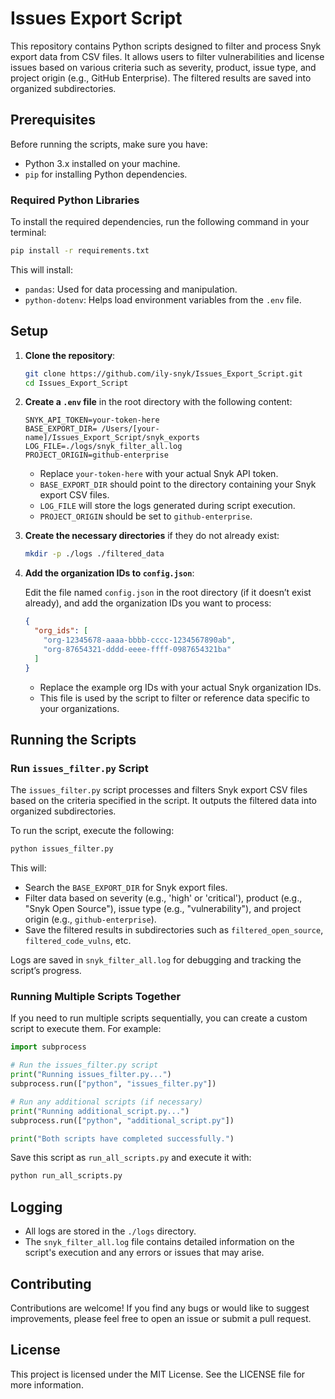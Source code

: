 # Issues Export Script

This repository contains Python scripts designed to filter and process Snyk export data from CSV files. It allows users to filter vulnerabilities and license issues based on various criteria such as severity, product, issue type, and project origin (e.g., GitHub Enterprise). The filtered results are saved into organized subdirectories.

## Prerequisites

Before running the scripts, make sure you have:

- Python 3.x installed on your machine.
- `pip` for installing Python dependencies.

### Required Python Libraries

To install the required dependencies, run the following command in your terminal:

```bash
pip install -r requirements.txt
```

This will install:

- `pandas`: Used for data processing and manipulation.
- `python-dotenv`: Helps load environment variables from the `.env` file.

## Setup

1. **Clone the repository**:

   ```bash
   git clone https://github.com/ily-snyk/Issues_Export_Script.git
   cd Issues_Export_Script
   ```

2. **Create a `.env` file** in the root directory with the following content:

   ```env
   SNYK_API_TOKEN=your-token-here
   BASE_EXPORT_DIR= /Users/[your-name]/Issues_Export_Script/snyk_exports
   LOG_FILE=./logs/snyk_filter_all.log
   PROJECT_ORIGIN=github-enterprise
   ```

   - Replace `your-token-here` with your actual Snyk API token.
   - `BASE_EXPORT_DIR` should point to the directory containing your Snyk export CSV files.
   - `LOG_FILE` will store the logs generated during script execution.
   - `PROJECT_ORIGIN` should be set to `github-enterprise`.

3. **Create the necessary directories** if they do not already exist:

   ```bash
   mkdir -p ./logs ./filtered_data
   ```

4. **Add the organization IDs to `config.json`**:

   Edit the file named `config.json` in the root directory (if it doesn’t exist already), and add the organization IDs you want to process:

   ```json
   {
     "org_ids": [
       "org-12345678-aaaa-bbbb-cccc-1234567890ab",
       "org-87654321-dddd-eeee-ffff-0987654321ba"
     ]
   }
   ```

   - Replace the example org IDs with your actual Snyk organization IDs.
   - This file is used by the script to filter or reference data specific to your organizations.

## Running the Scripts

### Run `issues_filter.py` Script

The `issues_filter.py` script processes and filters Snyk export CSV files based on the criteria specified in the script. It outputs the filtered data into organized subdirectories.

To run the script, execute the following:

```bash
python issues_filter.py
```

This will:

- Search the `BASE_EXPORT_DIR` for Snyk export files.
- Filter data based on severity (e.g., 'high' or 'critical'), product (e.g., "Snyk Open Source"), issue type (e.g., "vulnerability"), and project origin (e.g., `github-enterprise`).
- Save the filtered results in subdirectories such as `filtered_open_source`, `filtered_code_vulns`, etc.

Logs are saved in `snyk_filter_all.log` for debugging and tracking the script’s progress.

### Running Multiple Scripts Together

If you need to run multiple scripts sequentially, you can create a custom script to execute them. For example:

```python
import subprocess

# Run the issues_filter.py script
print("Running issues_filter.py...")
subprocess.run(["python", "issues_filter.py"])

# Run any additional scripts (if necessary)
print("Running additional_script.py...")
subprocess.run(["python", "additional_script.py"])

print("Both scripts have completed successfully.")
```

Save this script as `run_all_scripts.py` and execute it with:

```bash
python run_all_scripts.py
```

## Logging

- All logs are stored in the `./logs` directory.
- The `snyk_filter_all.log` file contains detailed information on the script's execution and any errors or issues that may arise.

## Contributing

Contributions are welcome! If you find any bugs or would like to suggest improvements, please feel free to open an issue or submit a pull request.

## License

This project is licensed under the MIT License. See the LICENSE file for more information.
